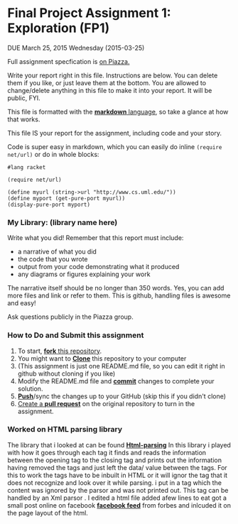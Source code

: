 # Final Project Assignment 1: Exploration (FP1) 
DUE March 25, 2015 Wednesday (2015-03-25)

Full assignment specfication is [on Piazza.][piazza]

Write your report right in this file. Instructions are below. You can delete them if you like, or just leave them at the bottom.
You are allowed to change/delete anything in this file to make it into your report. It will be public, FYI.

This file is formatted with the [**markdown** language][markdown], so take a glance at how that works.

This file IS your report for the assignment, including code and your story.

Code is super easy in markdown, which you can easily do inline `(require net/url)` or do in whole blocks:
```
#lang racket

(require net/url)

(define myurl (string->url "http://www.cs.uml.edu/"))
(define myport (get-pure-port myurl))
(display-pure-port myport)
```

### My Library: (library name here)
Write what you did!
Remember that this report must include:
 
* a narrative of what you did
* the code that you wrote
* output from your code demonstrating what it produced
* any diagrams or figures explaining your work 
 
The narrative itself should be no longer than 350 words. Yes, you can add more files and link or refer to them. This is github, handling files is awesome and easy!

Ask questions publicly in the Piazza group.

### How to Do and Submit this assignment

1. To start, [**fork** this repository][forking].
1. You might want to [**Clone**][ref-clone] this repository to your computer
  2. (This assignment is just one README.md file, so you can edit it right in github without cloning if you like)
1. Modify the README.md file and [**commit**][ref-commit] changes to complete your solution.
1. [**Push**][ref-push]/sync the changes up to your GitHub (skip this if you didn't clone)
1. [Create a **pull request**][pull-request] on the original repository to turn in the assignment.

<!-- Links -->
[piazza]: https://piazza.com/class/i55is8xqqwhmr?cid=411
[markdown]: https://help.github.com/articles/markdown-basics/
[forking]: https://guides.github.com/activities/forking/
[ref-clone]: http://gitref.org/creating/#clone
[ref-commit]: http://gitref.org/basic/#commit
[ref-push]: http://gitref.org/remotes/#push
[pull-request]: https://help.github.com/articles/creating-a-pull-request
[html-parsing]: http://docs.racket-lang.org/html/index.html
[facebook feed]: http://www.forbes.com/sites/roberthof/2015/03/25/a-peek-inside-how-facebook-decides-what-goes-into-your-news-feed/
### Worked on HTML parsing library

The library that i looked at can be found [**Html-parsing**][html-parsing] 
In this library i played with how it goes through each tag it finds and reads the information between the 
opening tag <html> to the closing tag </html> and prints out the information having removed the tags and just 
left the data/ value between the tags. For this to work the tags have to be inbuilt in HTML or it will ignor the tag that it does not recognize and look over it while parsing. i put in a tag <me> </me> which the content was ignored by the parsor and 
was not printed out. This tag can be handled by an Xml parsor .
I edited a html file added afew lines to eat got a small post online on facebook 
[**facebook feed**][facebook feed]  from forbes and inlcuded it on the page layout of the html. 


